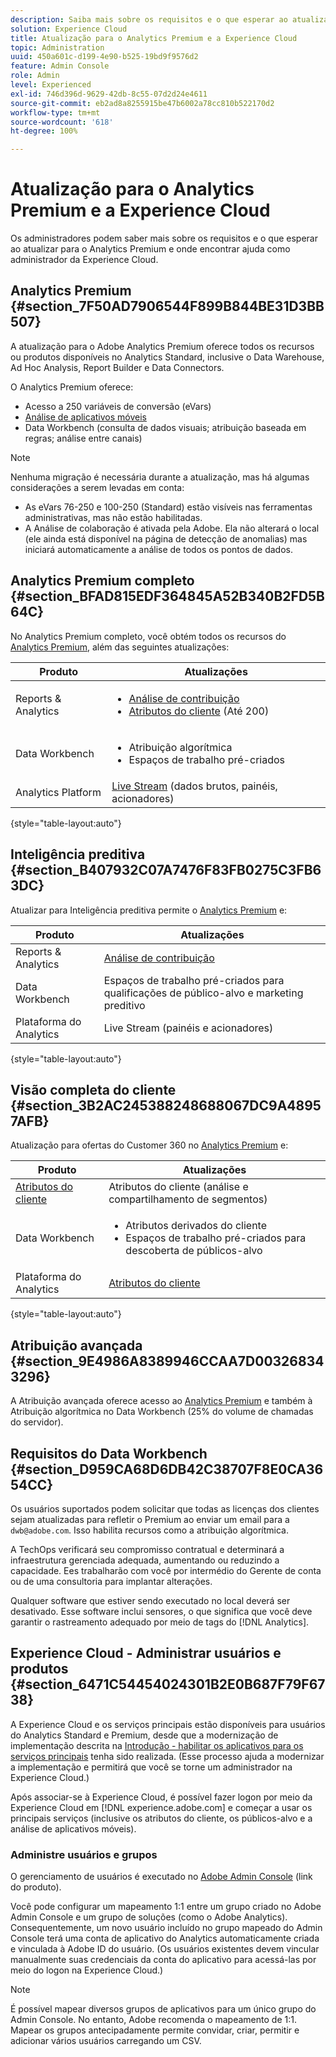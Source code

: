 ```yaml
---
description: Saiba mais sobre os requisitos e o que esperar ao atualizar para o Analytics Premium.
solution: Experience Cloud
title: Atualização para o Analytics Premium e a Experience Cloud
topic: Administration
uuid: 450a601c-d199-4e90-b525-19bd9f9576d2
feature: Admin Console
role: Admin
level: Experienced
exl-id: 746d396d-9629-42db-8c55-07d2d24e4611
source-git-commit: eb2ad8a8255915be47b6002a78cc810b522170d2
workflow-type: tm+mt
source-wordcount: '618'
ht-degree: 100%

---
```


# Atualização para o Analytics Premium e a Experience Cloud

Os administradores podem saber mais sobre os requisitos e o que esperar ao atualizar para o Analytics Premium e onde encontrar ajuda como administrador da Experience Cloud.

## Analytics Premium {#section_7F50AD7906544F899B844BE31D3BB507}

A atualização para o Adobe Analytics Premium oferece todos os recursos ou produtos disponíveis no Analytics Standard, inclusive o Data Warehouse, Ad Hoc Analysis, Report Builder e Data Connectors.

O Analytics Premium oferece:

* Acesso a 250 variáveis de conversão (eVars)
* [Análise de aplicativos móveis](https://experienceleague.adobe.com/docs/mobile-services/using/home.html?lang=pt-BR)
* Data Workbench (consulta de dados visuais; atribuição baseada em regras; análise entre canais)

>[!NOTE]
>
>Nenhuma migração é necessária durante a atualização, mas há algumas considerações a serem levadas em conta:
>
>* As eVars 76-250 e 100-250 (Standard) estão visíveis nas ferramentas administrativas, mas não estão habilitadas.
>* A Análise de colaboração é ativada pela Adobe. Ela não alterará o local (ele ainda está disponível na página de detecção de anomalias) mas iniciará automaticamente a análise de todos os pontos de dados.


## Analytics Premium completo {#section_BFAD815EDF364845A52B340B2FD5B64C}

No Analytics Premium completo, você obtém todos os recursos do [Analytics Premium](upgrade-to-analytics-premium.md#section_7F50AD7906544F899B844BE31D3BB507), além das seguintes atualizações:

| Produto | Atualizações |
|--- |--- |
| Reports &amp; Analytics | <ul><li>[Análise de contribuição](https://experienceleague.adobe.com/docs/analytics/analyze/analysis-workspace/virtual-analyst/contribution-analysis/ca-tokens.html?lang=pt-BR)</li><li>[Atributos do cliente](attributes.md#concept_ACFEE7C8B8E94875BA0825CDF4913AF1) (Até 200)</li></ul> |
| Data Workbench | <ul><li>Atribuição algorítmica</li><li>Espaços de trabalho pré-criados</li></ul> |
| Analytics Platform | [Live Stream](https://github.com/AdobeDocs/analytics-1.4-apis/blob/master/docs/live-stream-api/index.md) (dados brutos, painéis, acionadores) |

{style=&quot;table-layout:auto&quot;}

## Inteligência preditiva {#section_B407932C07A7476F83FB0275C3FB63DC}

Atualizar para Inteligência preditiva permite o [Analytics Premium](upgrade-to-analytics-premium.md#section_7F50AD7906544F899B844BE31D3BB507) e:

| Produto | Atualizações |
|---|---|
| Reports &amp; Analytics | [Análise de contribuição](https://experienceleague.adobe.com/docs/analytics/analyze/analysis-workspace/virtual-analyst/contribution-analysis/ca-tokens.html?lang=en) |
| Data Workbench | Espaços de trabalho pré-criados para qualificações de público-alvo e marketing preditivo |
| Plataforma do Analytics | Live Stream (painéis e acionadores) |

{style=&quot;table-layout:auto&quot;}

## Visão completa do cliente {#section_3B2AC245388248688067DC9A48957AFB}

Atualização para ofertas do Customer 360 no [Analytics Premium](upgrade-to-analytics-premium.md#section_7F50AD7906544F899B844BE31D3BB507) e:

| Produto | Atualizações |
|--- |--- |
| [Atributos do cliente](attributes.md) | Atributos do cliente (análise e compartilhamento de segmentos) |
| Data Workbench | <ul><li>Atributos derivados do cliente</li><li>Espaços de trabalho pré-criados para descoberta de públicos-alvo</li></ul> |
| Plataforma do Analytics | [Atributos do cliente](attributes.md) |

{style=&quot;table-layout:auto&quot;}

## Atribuição avançada {#section_9E4986A8389946CCAA7D003268343296}

A Atribuição avançada oferece acesso ao [Analytics Premium](upgrade-to-analytics-premium.md#section_7F50AD7906544F899B844BE31D3BB507) e também à Atribuição algorítmica no Data Workbench (25% do volume de chamadas do servidor).

## Requisitos do Data Workbench {#section_D959CA68D6DB42C38707F8E0CA3654CC}

Os usuários suportados podem solicitar que todas as licenças dos clientes sejam atualizadas para refletir o Premium ao enviar um email para a `dwb@adobe.com`. Isso habilita recursos como a atribuição algorítmica.

A TechOps verificará seu compromisso contratual e determinará a infraestrutura gerenciada adequada, aumentando ou reduzindo a capacidade. Ees trabalharão com você por intermédio do Gerente de conta ou de uma consultoria para implantar alterações.

Qualquer software que estiver sendo executado no local deverá ser desativado. Esse software inclui sensores, o que significa que você deve garantir o rastreamento adequado por meio de tags do [!DNL Analytics].

## Experience Cloud - Administrar usuários e produtos {#section_6471C54454024301B2E0B687F79F6738}

A Experience Cloud e os serviços principais estão disponíveis para usuários do Analytics Standard e Premium, desde que a modernização de implementação descrita na [Introdução - habilitar os aplicativos para os serviços principais](core-services.md#concept_07ED1D5C64234E77976E6D572E78FB9C) tenha sido realizada. (Esse processo ajuda a modernizar a implementação e permitirá que você se torne um administrador na Experience Cloud.)

Após associar-se à Experience Cloud, é possível fazer logon por meio da Experience Cloud em [!DNL experience.adobe.com] e começar a usar os principais serviços (inclusive os atributos do cliente, os públicos-alvo e a análise de aplicativos móveis).

### Administre usuários e grupos

O gerenciamento de usuários é executado no [Adobe Admin Console](https://helpx.adobe.com/br/enterprise/using/admin-console.html) (link do produto).

Você pode configurar um mapeamento 1:1 entre um grupo criado no Adobe Admin Console e um grupo de soluções (como o Adobe Analytics). Consequentemente, um novo usuário incluído no grupo mapeado do Admin Console terá uma conta de aplicativo do Analytics automaticamente criada e vinculada à Adobe ID do usuário. (Os usuários existentes devem vincular manualmente suas credenciais da conta do aplicativo para acessá-las por meio do logon na Experience Cloud.)

>[!NOTE]
>
>É possível mapear diversos grupos de aplicativos para um único grupo do Admin Console. No entanto, Adobe recomenda o mapeamento de 1:1. Mapear os grupos antecipadamente permite convidar, criar, permitir e adicionar vários usuários carregando um CSV.
